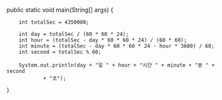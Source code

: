 public static void main(String[] args) {

		int totalSec = 4350000;

		int day = totalSec / (60 * 60 * 24);
		int hour = (totalSec - day * 60 * 60 * 24) / (60 * 60); 
		int minute = (totalSec - day * 60 * 60 * 24 - hour * 3600) / 60; 
		int second = totalSec % 60;

		System.out.println(day + "일 " + hour + "시간 " + minute + "분 " + second
				+ "초");

	}
